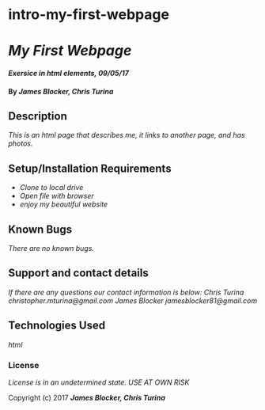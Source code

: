 # intro-my-first-webpage

# _My First Webpage_

#### _Exersice in html elements, 09/05/17_

#### By _**James Blocker, Chris Turina**_

## Description

_This is an html page that describes me, it links to another page, and has photos._

## Setup/Installation Requirements

* _Clone to local drive_
* _Open file with browser_
* _enjoy my beautiful website_

## Known Bugs

_There are no known bugs._

## Support and contact details

_If there are any questions our contact information is below:_
_Chris Turina christopher.mturina@gmail.com_
_James Blocker jamesblocker81@gmail.com_

## Technologies Used

_html_

### License

*License is in an undetermined state. USE AT OWN RISK*

Copyright (c) 2017 **_James Blocker, Chris Turina_**
